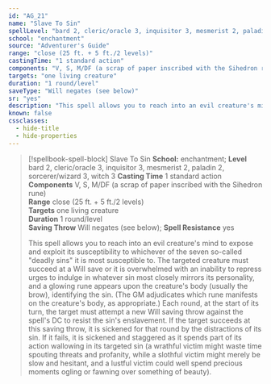 ```yaml
---
id: "AG_21"
name: "Slave To Sin"
spellLevel: "bard 2, cleric/oracle 3, inquisitor 3, mesmerist 2, paladin 2, sorcerer/wizard 3, witch 3"
school: "enchantment"
source: "Adventurer's Guide"
range: "close (25 ft. + 5 ft./2 levels)"
castingTime: "1 standard action"
components: "V, S, M/DF (a scrap of paper inscribed with the Sihedron rune)"
targets: "one living creature"
duration: "1 round/level"
saveType: "Will negates (see below)"
sr: "yes"
description: "This spell allows you to reach into an evil creature's mind to expose and exploit its susceptibility to whichever of the seven so-called \"deadly sins\" it is most susceptible to. The targeted creature must succeed at a Will save or it is overwhelmed with an inability to repress urges to indulge in whatever sin most closely mirrors its personality, and a glowing rune appears upon the creature's body (usually the brow), identifying the sin. (The GM adjudicates which rune manifests on the creature's body, as appropriate.) Each round, at the start of its turn, the target must attempt a new Will saving throw against the spell's DC to resist the sin's enslavement. If the target succeeds at this saving throw, it is sickened for that round by the distractions of its sin. If it fails, it is sickened and staggered as it spends part of its action wallowing in its targeted sin (a wrathful victim might waste time spouting threats and profanity, while a slothful victim might merely be slow and hesitant, and a lustful victim could well spend precious moments ogling or fawning over something of beauty)."
known: false
cssclasses:
  - hide-title
  - hide-properties
---
```


> [!spellbook-spell-block] Slave To Sin
> **School:** enchantment; **Level** bard 2, cleric/oracle 3, inquisitor 3, mesmerist 2, paladin 2, sorcerer/wizard 3, witch 3
> **Casting Time** 1 standard action  
> **Components** V, S, M/DF (a scrap of paper inscribed with the Sihedron rune)  
> **Range** close (25 ft. + 5 ft./2 levels)  
> **Targets** one living creature  
> **Duration** 1 round/level  
> **Saving Throw** Will negates (see below); **Spell Resistance** yes
> 
> This spell allows you to reach into an evil creature's mind to expose and exploit its susceptibility to whichever of the seven so-called "deadly sins" it is most susceptible to. The targeted creature must succeed at a Will save or it is overwhelmed with an inability to repress urges to indulge in whatever sin most closely mirrors its personality, and a glowing rune appears upon the creature's body (usually the brow), identifying the sin. (The GM adjudicates which rune manifests on the creature's body, as appropriate.) Each round, at the start of its turn, the target must attempt a new Will saving throw against the spell's DC to resist the sin's enslavement. If the target succeeds at this saving throw, it is sickened for that round by the distractions of its sin. If it fails, it is sickened and staggered as it spends part of its action wallowing in its targeted sin (a wrathful victim might waste time spouting threats and profanity, while a slothful victim might merely be slow and hesitant, and a lustful victim could well spend precious moments ogling or fawning over something of beauty).